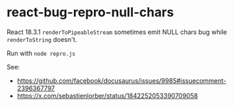 # react-bug-repro-null-chars

React 18.3.1 `renderToPipeableStream` sometimes emit NULL chars bug while `renderToString` doesn't.

Run with `node repro.js`

See:
- https://github.com/facebook/docusaurus/issues/9985#issuecomment-2396367797
- https://x.com/sebastienlorber/status/1842252053390709058
